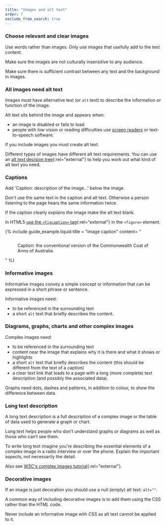 ```yaml
---
title: "Images and alt text"
order: 7
exclude_from_search: true
---
```


### Choose relevant and clear images

Use words rather than images. Only use images that usefully add to the text content.

Make sure the images are not culturally insensitive to any audience.

Make sure there is sufficient contrast between any text and the background in images.

### All images need alt text

Images must have alternative text (or `alt` text) to describe the information or function of the image.

Alt text sits behind the image and appears when:
- an image is disabled or fails to load
- people with low vision or reading difficulties use [screen readers](#screen-readers) or text-to-speech software.

If you include images you must create alt text.

Different types of images have different alt text requirements. You can use an [alt text decision tree](https://www.w3.org/WAI/tutorials/images/decision-tree/){:rel="external"} to help you work out what kind of alt text you need.

### Captions

Add 'Caption: description of the image...' below the image.

Don't use the same text in the caption and alt text. Otherwise a person listening to the page hears the same information twice.

If the caption clearly explains the image make the alt text blank.

In HTML5 [use the `<figcaption>` tag](https://www.w3.org/wiki/HTML/Elements/figcaption){:rel="external"} in the `<figure>` element.

{% include guide_example.liquid
  title = "image caption"
  content= "<figure>
  <img src='/assets/coat-of-arms.png' alt='' />
  <figcaption>Caption: the conventional version of the Commonwealth Coat of Arms of Australia.</figcaption>
</figure>"
%}

### Informative images

Informative images convey a simple concept or information that can be expressed in a short phrase or sentence.

Informative images need:

- to be referenced in the surrounding text
- a short `alt` text that briefly describes the content.

### Diagrams, graphs, charts and other complex images

Complex images need:

- to be referenced in the surrounding text
- content near the image that explains why it is there and what it shows or highlights
- a short `alt` text that briefly describes the content (this should be different from the text of a caption)
- a clear text link that leads to a page with a long (more complete) text description (and possibly the associated data).

Graphs need dots, dashes and patterns, in addition to colour, to show the difference between data.

### Long text description

A long text description is a full description of a complex image or the table of data used to generate a graph or chart.

Long text helps people who don’t understand graphs or diagrams as well as those who can’t see them.

To write long text imagine you're describing the essential elements of a complex image in a radio interview or over the phone. Explain the important aspects, not necessarily the detail.

Also see [W3C's complex images tutorial](https://www.w3.org/WAI/tutorials/images/complex/){:rel="external"}.

### Decorative images

If an image is just decoration you should use a null (empty) alt text: `alt=""`.

A common way of including decorative images is to add them using the CSS rather than the HTML code.

Never include an informative image with CSS as alt text cannot be applied to it.
